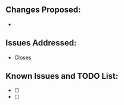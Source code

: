 ## Changes Proposed:
<!-- Describe the changes to the code and functionality with this PR -->

-

## Issues Addressed:
<!-- If your fix has a relating issue, link it below -->

- Closes

## Known Issues and TODO List:
<!-- Is there anything else left to do after/in this PR? -->

- [ ]
- [ ]